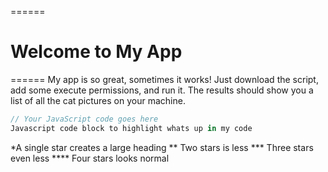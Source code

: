 ======
# Welcome to My App
======
My app is so great, sometimes it works! Just download the script, add some execute permissions, and run it. The results should show you a list of all the cat pictures on your machine.
```javascript
// Your JavaScript code goes here
Javascript code block to highlight whats up in my code 
```
*A single star creates a large heading ** Two stars is less *** Three stars even less **** Four stars looks normal


